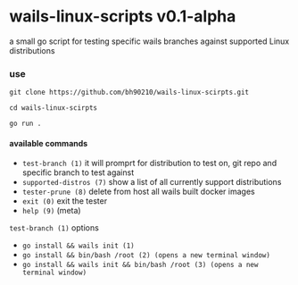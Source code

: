 # wails-linux-scripts v0.1-alpha

a small go script for testing specific wails branches against supported Linux distributions

### use

`git clone https://github.com/bh90210/wails-linux-scirpts.git`

`cd wails-linux-scirpts`

`go run .`

#### available commands

* `test-branch (1)` it will promprt for distribution to test on, git repo and specific branch to test against
* `supported-distros (7)` show a list of all currently support distributions
* `tester-prune (8)` delete from host all wails built docker images
* `exit (0)` exit the tester
* `help (9)` (meta)

`test-branch (1)` options
- `go install && wails init (1)`
- `go install && bin/bash /root (2) (opens a new terminal window)`
- `go install && wails init && bin/bash /root (3) (opens a new terminal window)`

